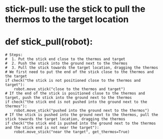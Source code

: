 # stick-pull: use the stick to pull the thermos to the target location
# def stick_pull(robot):
    # Steps:
    #  1. Put the stick end close to the thermos and target
    #  2. Push the stick into the ground next to the thermos
    #  3. Pull the stick towards the target location, dragging the thermos
    # We first need to put the end of the stick close to the thermos and the target
    if check("the stick is not positioned close to the thermos and target"):
        robot.move_stick("close to the thermos and target")
    # If the end of the stick is positioned close to the thermos and target, push the stick into the ground next to the thermos
    if check("the stick end is not pushed into the ground next to the thermos"):
        robot.move_stick("pushed into the ground next to the thermos")
    # If the stick is pushed into the ground next to the thermos, pull the stick towards the target location, dragging the thermos
    if check("the stick end is pushed into the ground next to the thermos and the stick end is not near the target"):
        robot.move_stick("near the target", get_thermos=True)